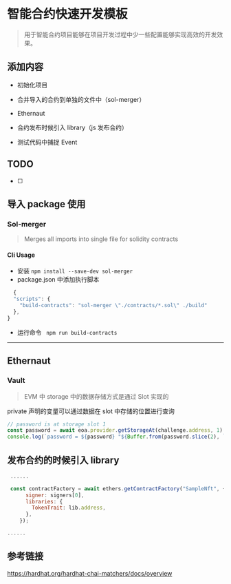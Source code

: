# 智能合约快速开发模板

> 用于智能合约项目能够在项目开发过程中少一些配置能够实现高效的开发效果。

## 添加内容

- 初始化项目

- 合并导入的合约到单独的文件中（sol-merger）
- Ethernaut
- 合约发布时候引入 library（js 发布合约）
- 测试代码中捕捉 Event

## TODO

- [ ]

## 导入 package 使用

### Sol-merger

> Merges all imports into single file for solidity contracts

#### Cli Usage

- 安装
  `npm install --save-dev sol-merger`
- package.json 中添加执行脚本

```js
  {
  "scripts": {
    "build-contracts": "sol-merger \"./contracts/*.sol\" ./build"
  },
}
```

- 运行命令
  ` npm run build-contracts`

---

## Ethernaut

### Vault

> EVM 中 storage 中的数据存储方式是通过 Slot 实现的

private 声明的变量可以通过数据在 slot 中存储的位置进行查询

```js
// password is at storage slot 1
const password = await eoa.provider.getStorageAt(challenge.address, 1)
console.log(`password = ${password} "${Buffer.from(password.slice(2), `hex`)}"`)
```

## 发布合约的时候引入 library

```javascript
 ......

 const contractFactory = await ethers.getContractFactory("SampleNft", {
      signer: signers[0],
      libraries: {
        TokenTrait: lib.address,
      },
    });

......
```

## 参考链接

https://hardhat.org/hardhat-chai-matchers/docs/overview
